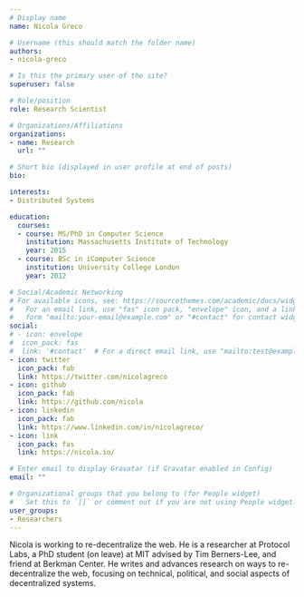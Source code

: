 ```yaml
---
# Display name
name: Nicola Greco

# Username (this should match the folder name)
authors:
- nicola-greco

# Is this the primary user of the site?
superuser: false

# Role/position
role: Research Scientist

# Organizations/Affiliations
organizations:
- name: Research
  url: ""

# Short bio (displayed in user profile at end of posts)
bio:

interests:
- Distributed Systems

education:
  courses:
  - course: MS/PhD in Computer Science
    institution: Massachusetts Institute of Technology
    year: 2015
  - course: BSc in iComputer Science
    institution: University College London
    year: 2012

# Social/Academic Networking
# For available icons, see: https://sourcethemes.com/academic/docs/widgets/#icons
#   For an email link, use "fas" icon pack, "envelope" icon, and a link in the
#   form "mailto:your-email@example.com" or "#contact" for contact widget.
social:
# - icon: envelope
#  icon_pack: fas
#  link: '#contact'  # For a direct email link, use "mailto:test@example.org".
- icon: twitter
  icon_pack: fab
  link: https://twitter.com/nicolagreco
- icon: github
  icon_pack: fab
  link: https://github.com/nicola
- icon: linkedin
  icon_pack: fab
  link: https://www.linkedin.com/in/nicolagreco/
- icon: link
  icon_pack: fas
  link: https://nicola.io/

# Enter email to display Gravatar (if Gravatar enabled in Config)
email: ""

# Organizational groups that you belong to (for People widget)
#   Set this to `[]` or comment out if you are not using People widget.  
user_groups:
- Researchers
---
```


Nicola is working to re-decentralize the web. He is a researcher at Protocol Labs, a PhD student (on leave) at MIT advised by Tim Berners-Lee, and friend at Berkman Center. He writes and advances research on ways to re-decentralize the web, focusing on technical, political, and social aspects of decentralized systems.
